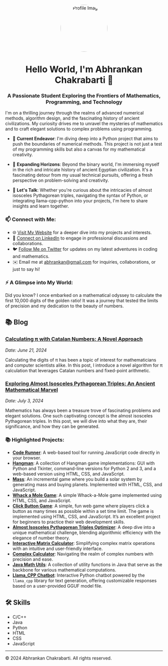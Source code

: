 <div align="center">
  <img src="https://avatars.githubusercontent.com/u/76620562?v=4" alt="Profile Image" style="border-radius: 50%; width: 150px; height: 150px;">
</div>
<h1 align="center">Hello World, I'm Abhrankan Chakrabarti 👋</h1>

<h3 align="center">A Passionate Student Exploring the Frontiers of Mathematics, Programming, and Technology</h3>

I'm on a thrilling journey through the realms of advanced numerical methods, algorithm design, and the fascinating history of ancient civilizations. My curiosity drives me to unravel the mysteries of mathematics and to craft elegant solutions to complex problems using programming.

- 🔭 **Current Endeavor**: I'm diving deep into a Python project that aims to push the boundaries of numerical methods. This project is not just a test of my programming skills but also a canvas for my mathematical creativity.

- 🌱 **Expanding Horizons**: Beyond the binary world, I'm immersing myself in the rich and intricate history of ancient Egyptian civilization. It's a fascinating detour from my usual technical pursuits, offering a fresh perspective on problem-solving and creativity.

- 💬 **Let's Talk**: Whether you're curious about the intricacies of almost isosceles Pythagorean triples, navigating the syntax of Python, or integrating llama-cpp-python into your projects, I'm here to share insights and learn together.

### 📫 Connect with Me:

- 🌐 [Visit My Website](https://abhrankan.w3spaces.com) for a deeper dive into my projects and interests.
- 🔗 [Connect on LinkedIn](https://www.linkedin.com/in/abhrankan-chakrabarti-159460214/) to engage in professional discussions and collaborations.
- 🐦 [Follow Me on Twitter](https://twitter.com/AbhrankanC) for updates on my latest adventures in coding and mathematics.
- ✉️ Email me at [abhrankan@gmail.com](mailto:abhrankan@gmail.com) for inquiries, collaborations, or just to say hi!

### ⚡ A Glimpse into My World:

Did you know? I once embarked on a mathematical odyssey to calculate the first 10,000 digits of the golden ratio! It was a journey that tested the limits of precision and my dedication to the beauty of numbers.

## 📚 Blog

### [Calculating π with Catalan Numbers: A Novel Approach](https://abhrankan-chakrabarti.github.io/mathematics/algorithms/2024/06/21/calculating-pi)
*Date: June 21, 2024*

Calculating the digits of π has been a topic of interest for mathematicians and computer scientists alike. In this post, I introduce a novel algorithm for π calculation that leverages Catalan numbers and fixed-point arithmetic.

### [Exploring Almost Isosceles Pythagorean Triples: An Ancient Mathematical Marvel](https://abhrankan-chakrabarti.github.io/mathematics/algorithms/2024/07/03/pythagorean-triples-exploration)
*Date: July 3, 2024*

Mathematics has always been a treasure trove of fascinating problems and elegant solutions. One such captivating concept is the almost isosceles Pythagorean triples. In this post, we will dive into what they are, their significance, and how they can be generated.

<!-- Add more blog posts as needed -->

### 📚 Highlighted Projects:

- **[Code Runner](https://github.com/Abhrankan-Chakrabarti/code-runner)**: A web-based tool for running JavaScript code directly in your browser.
- **[Hangman](https://github.com/Abhrankan-Chakrabarti/hangman)**: A collection of Hangman game implementations: GUI with Python and Tkinter, command-line versions for Python 2 and 3, and a web-based version using HTML, CSS, and JavaScript.
- **[Mass](https://github.com/Abhrankan-Chakrabarti/mass)**: An incremental game where you build a solar system by generating mass and buying planets. Implemented with HTML, CSS, and JavaScript.
- **[Whack a Mole Game](https://github.com/Abhrankan-Chakrabarti/Whack-a-Mole-Game)**: A simple Whack-a-Mole game implemented using HTML, CSS, and JavaScript.
- **[Click Button Game](https://github.com/Abhrankan-Chakrabarti/ClickButtonGame)**: A simple, fun web game where players click a button as many times as possible within a set time limit. The game is implemented using HTML, CSS, and JavaScript. It’s an excellent project for beginners to practice their web development skills.
- **[Almost Isosceles Pythagorean Triples Optimizer](https://github.com/Abhrankan-Chakrabarti/almost-isosceles-pythagorean-triples)**: A deep dive into a unique mathematical challenge, blending algorithmic efficiency with the elegance of number theory.
- **[Interactive Matrix Calculator](https://github.com/Abhrankan-Chakrabarti/Interactive-Matrix-Calculator)**: Simplifying complex matrix operations with an intuitive and user-friendly interface.
- **[Complex Calculator](https://github.com/Abhrankan-Chakrabarti/ComplexCalculator)**: Navigating the realm of complex numbers with precision and ease.
- **[Java Math Utils](https://github.com/Abhrankan-Chakrabarti/java-math-utils)**: A collection of utility functions in Java that serve as the backbone for various mathematical computations.
- **[Llama_CPP Chatbot](https://github.com/Abhrankan-Chakrabarti/llama_cpp_chatbot)**: Interactive Python chatbot powered by the `llama_cpp` library for text generation, offering customizable responses based on a user-provided GGUF model file.

## 🛠️ Skills

- C/C++
- Java
- Python
- HTML
- CSS
- JavaScript

---

© 2024 Abhrankan Chakrabarti. All rights reserved.
